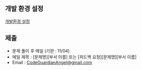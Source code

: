 ## 개발 환경 설정
[개발환경 설정](https://github.com/CodeGuardianAngel/PS/blob/main/IDE.md)

## 제출
- 문제 풀이 후 메일 (기한 : 11/04)
- 메일 제목 : [문제명][부서 이름] 또는 [피드백 요청][문제명][부서 이름]
- Email : CodeGuardianAngel@gmail.com
